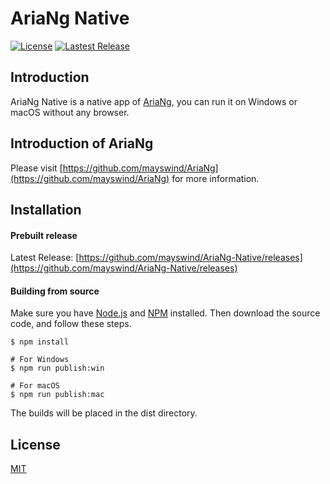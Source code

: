 # AriaNg Native
[![License](https://img.shields.io/github/license/mayswind/AriaNg-Native.svg?style=flat)](https://github.com/mayswind/AriaNg-Native/blob/master/LICENSE)
[![Lastest Release](https://img.shields.io/github/release/mayswind/AriaNg-Native.svg?style=flat)](https://github.com/mayswind/AriaNg-Native/releases)

## Introduction
AriaNg Native is a native app of [AriaNg](https://github.com/mayswind/AriaNg), you can run it on Windows or macOS without any browser.

## Introduction of AriaNg
Please visit [https://github.com/mayswind/AriaNg](https://github.com/mayswind/AriaNg) for more information.

## Installation
#### Prebuilt release
Latest Release: [https://github.com/mayswind/AriaNg-Native/releases](https://github.com/mayswind/AriaNg-Native/releases)

#### Building from source
Make sure you have [Node.js](https://nodejs.org/) and [NPM](https://www.npmjs.com/) installed. Then download the source code, and follow these steps.

    $ npm install
    
    # For Windows
    $ npm run publish:win
    
    # For macOS
    $ npm run publish:mac

The builds will be placed in the dist directory.

## License
[MIT](https://github.com/mayswind/AriaNg-Native/blob/master/LICENSE)

